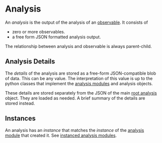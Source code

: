# Analysis

An *analysis* is the output of the analysis of an [observable](observable.md). It consists of

- zero or more observables.
- a free form JSON formatted analysis output.

The relationship between analysis and observable is always parent-child.

## Analysis Details

The *details* of the analysis are stored as a free-form JSON-compatible blob of data. This can be any value. The interpretation of this value is up to the python classes that implement the [analysis modules](analysis_module.md) and analysis objects.

These details are stored separately from the JSON of the main [root analysis](root_analysis.md) object. They are loaded as needed. A brief summary of the details are stored instead.

## Instances

An analysis has an *instance* that matches the *instance* of the [analysis module](analysis_module.md) that created it. See [instanced analysis modules](analysis_module.md#instanced-analysis-modules).

